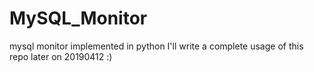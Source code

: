 # MySQL_Monitor
mysql monitor implemented in python
I'll write a complete usage of this repo later on 20190412 :)
